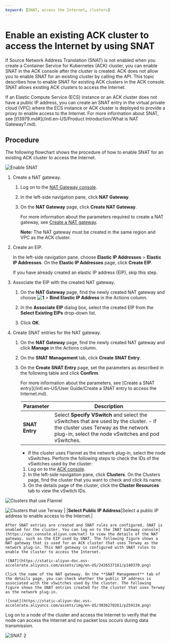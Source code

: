 ```yaml
---
keyword: [SNAT, access the Internet, clusters]
---
```


# Enable an existing ACK cluster to access the Internet by using SNAT

If Source Network Address Translation \(SNAT\) is not enabled when you create a Container Service for Kubernetes \(ACK\) cluster, you can enable SNAT in the ACK console after the cluster is created. ACK does not allow you to enable SNAT for an existing cluster by calling the API. This topic describes how to enable SNAT for existing ACK clusters in the ACK console. SNAT allows existing ACK clusters to access the Internet.

If an Elastic Compute Service \(ECS\) instance or an ACK cluster does not have a public IP address, you can create an SNAT entry in the virtual private cloud \(VPC\) where the ECS instance or ACK cluster is deployed to provide a proxy to enable access to the Internet. For more information about SNAT, see [t13979.md\#](/intl.en-US/Product Introduction/What is NAT Gateway?.md).

## Procedure

The following flowchart shows the procedure of how to enable SNAT for an existing ACK cluster to access the Internet.

![Enable SNAT](https://static-aliyun-doc.oss-accelerate.aliyuncs.com/assets/img/en-US/3036270261/p259133.png)

1.  Create a NAT gateway.

    1.  Log on to the [NAT Gateway console](https://vpc.console.aliyun.com/nat).

    2.  In the left-side navigation pane, click **NAT Gateway**.

    3.  On the **NAT Gateway** page, click **Create NAT Gateway**.

        For more information about the parameters required to create a NAT gateway, see [Create a NAT gateway]().

        **Note:** The NAT gateway must be created in the same region and VPC as the ACK cluster.

2.  Create an EIP.

    In the left-side navigation pane, choose **Elastic IP Addresses** \> **Elastic IP Addresses**. On the **Elastic IP Addresses** page, click **Create EIP**.

    If you have already created an elastic IP address \(EIP\), skip this step.

3.  Associate the EIP with the created NAT gateway.

    1.  On the **NAT Gateway** page, find the newly created NAT gateway and choose **![1](https://static-aliyun-doc.oss-accelerate.aliyuncs.com/assets/img/en-US/2425674161/p140355.png)** \> **Bind Elastic IP Address** in the Actions column.

    2.  In the **Associate EIP** dialog box, select the created EIP from the **Select Existing EIPs** drop-down list.

    3.  Click **OK**.

4.  Create SNAT entries for the NAT gateway.

    1.  On the **NAT Gateway** page, find the newly created NAT gateway and click **Manage** in the Actions column.

    2.  On the **SNAT Management** tab, click **Create SNAT Entry**.

    3.  On the **Create SNAT Entry** page, set the parameters as described in the following table and click **Confirm**.

        For more information about the parameters, see [Create a SNAT entry](/intl.en-US/User Guide/Create a SNAT entry to access the Internet.md).

        |Parameter|Description|
        |---------|-----------|
        |**SNAT Entry**|Select **Specify VSwitch** and select the vSwitches that are used by the cluster.         -   If the cluster uses Terway as the network plug-in, select the node vSwitches and pod vSwitches.
        -   If the cluster uses Flannel as the network plug-in, select the node vSwitches.
Perform the following steps to check the IDs of the vSwitches used by the cluster:

        1.  Log on to the [ACK console](https://cs.console.aliyun.com).
        2.  In the left-side navigation pane, click **Clusters**. On the Clusters page, find the cluster that you want to check and click its name.
        3.  On the details page of the cluster, click the **Cluster Resources** tab to view the vSwitch IDs.

![Clusters that use Flannel](../images/p255169.png "Clusters that use Flannel")

![Clusters that use Terway](../images/p255209.png "Clusters that use Terway") |
        |**Select Public IP Address**|Select a public IP address to enable access to the Internet.|

    After SNAT entries are created and SNAT rules are configured, SNAT is enabled for the cluster. You can log on to the [NAT Gateway console](https://vpc.console.aliyun.com/nat) to view the details of the NAT gateway, such as the EIP used by SNAT. The following figure shows a NAT gateway that is used for an ACK cluster that uses Terway as the network plug-in. This NAT gateway is configured with SNAT rules to enable the cluster to access the Internet.

    ![NAT](https://static-aliyun-doc.oss-accelerate.aliyuncs.com/assets/img/en-US/2426537161/p140370.png)

    Click the name of the NAT gateway. On the **SNAT Management** tab of the details page, you can check whether the public IP address is associated with the vSwitches used by the cluster. The following figure shows the SNAT entries created for the cluster that uses Terway as the network plug-in.

    ![snat](https://static-aliyun-doc.oss-accelerate.aliyuncs.com/assets/img/en-US/3036270261/p259134.png)


Log on to a node of the cluster and access the Internet to verify that the node can access the Internet and no packet loss occurs during data transmission.

![SNAT 2](https://static-aliyun-doc.oss-accelerate.aliyuncs.com/assets/img/en-US/9435359951/p140471.png)

